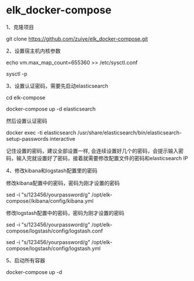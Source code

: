 ﻿# elk_docker-compose


1、克隆项目

git clone https://github.com/zuiye/elk_docker-compose.git

2、设置宿主机内核参数


echo vm.max_map_count=655360 >> /etc/sysctl.conf

sysctl -p


3、设置认证密码，需要先启动elasticsearch

cd elk-compose

docker-compose up -d elasticsearch

然后设置认证密码

docker exec -ti elasticsearch /usr/share/elasticsearch/bin/elasticsearch-setup-passwords interactive

记住设置的密码，建议全部设置一样, 会连续设置好几个的密码，会提示输入密码，输入完就设置好了密码，接着就需要修改配置文件的密码和elasticsearch IP


4、修改kibana和logstash配置里的密码

修改kibana配置中的密码，密码为刚才设置的密码

sed -i "s/123456/yourpassword/g" /opt/elk-compose//kibana/config/kibana.yml


修改logstash配置中的密码，密码为刚才设置的密码

sed -i "s/123456/yourpassword/g" /opt/elk-compose/logstash/config/logstash.conf


sed -i "s/123456/yourpassword/g" /opt/elk-compose/logstash/config/logstash.yml


5、启动所有容器

docker-compose up -d
